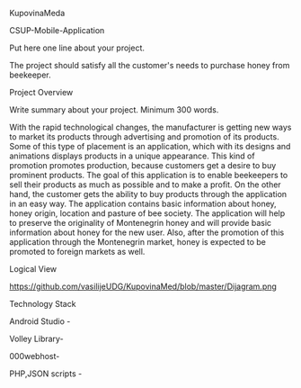 KupovinaMeda

CSUP-Mobile-Application

Put here one line about your project.

The project should satisfy all the customer's needs to purchase honey from beekeeper.

Project Overview

Write summary about your project. Minimum 300 words.

With the rapid technological changes, the manufacturer is getting new ways to market its products through advertising and promotion of its products. Some of this type of placement is an application, which with its designs and animations displays products in a unique appearance. This kind of promotion promotes production, because customers get a desire to buy prominent products. The goal of this application is to enable beekeepers to sell their products as much as possible and to make a profit. On the other hand, the customer gets the ability to buy products through the application in an easy way. The application contains basic information about honey, honey origin, location and pasture of bee society. The application will help to preserve the originality of Montenegrin honey and will provide basic information about honey for the new user. Also, after the promotion of this application through the Montenegrin market, honey is expected to be promoted to foreign markets as well.

Logical View

https://github.com/vasilijeUDG/KupovinaMed/blob/master/Dijagram.png

Technology Stack

Android Studio -

Volley Library-

000webhost-

PHP,JSON scripts -
